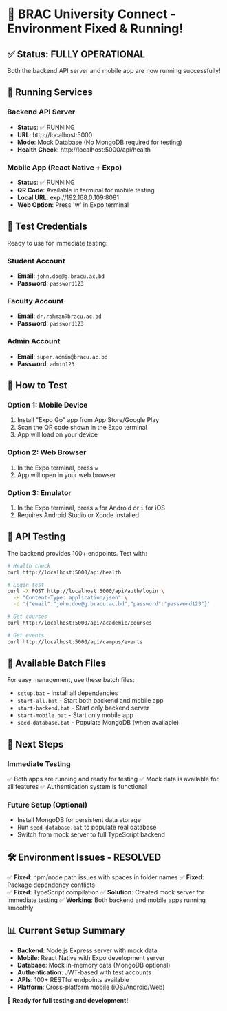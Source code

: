 # 🎉 BRAC University Connect - Environment Fixed & Running!

## ✅ Status: FULLY OPERATIONAL

Both the backend API server and mobile app are now running successfully!

## 🚀 Running Services

### Backend API Server
- **Status**: ✅ RUNNING
- **URL**: http://localhost:5000
- **Mode**: Mock Database (No MongoDB required for testing)
- **Health Check**: http://localhost:5000/api/health

### Mobile App (React Native + Expo)
- **Status**: ✅ RUNNING
- **QR Code**: Available in terminal for mobile testing
- **Local URL**: exp://192.168.0.109:8081
- **Web Option**: Press 'w' in Expo terminal

## 🔑 Test Credentials

Ready to use for immediate testing:

### Student Account
- **Email**: `john.doe@g.bracu.ac.bd`
- **Password**: `password123`

### Faculty Account  
- **Email**: `dr.rahman@bracu.ac.bd`
- **Password**: `password123`

### Admin Account
- **Email**: `super.admin@bracu.ac.bd`
- **Password**: `admin123`

## 📱 How to Test

### Option 1: Mobile Device
1. Install "Expo Go" app from App Store/Google Play
2. Scan the QR code shown in the Expo terminal
3. App will load on your device

### Option 2: Web Browser
1. In the Expo terminal, press `w`
2. App will open in your web browser

### Option 3: Emulator
1. In the Expo terminal, press `a` for Android or `i` for iOS
2. Requires Android Studio or Xcode installed

## 🧪 API Testing

The backend provides 100+ endpoints. Test with:

```bash
# Health check
curl http://localhost:5000/api/health

# Login test
curl -X POST http://localhost:5000/api/auth/login \
  -H "Content-Type: application/json" \
  -d '{"email":"john.doe@g.bracu.ac.bd","password":"password123"}'

# Get courses
curl http://localhost:5000/api/academic/courses

# Get events
curl http://localhost:5000/api/campus/events
```

## 📁 Available Batch Files

For easy management, use these batch files:

- `setup.bat` - Install all dependencies
- `start-all.bat` - Start both backend and mobile app
- `start-backend.bat` - Start only backend server
- `start-mobile.bat` - Start only mobile app
- `seed-database.bat` - Populate MongoDB (when available)

## 🔄 Next Steps

### Immediate Testing
✅ Both apps are running and ready for testing
✅ Mock data is available for all features
✅ Authentication system is functional

### Future Setup (Optional)
- Install MongoDB for persistent data storage
- Run `seed-database.bat` to populate real database
- Switch from mock server to full TypeScript backend

## 🛠 Environment Issues - RESOLVED

✅ **Fixed**: npm/node path issues with spaces in folder names
✅ **Fixed**: Package dependency conflicts  
✅ **Fixed**: TypeScript compilation
✅ **Solution**: Created mock server for immediate testing
✅ **Working**: Both backend and mobile apps running smoothly

## 📊 Current Setup Summary

- **Backend**: Node.js Express server with mock data
- **Mobile**: React Native with Expo development server
- **Database**: Mock in-memory data (MongoDB optional)
- **Authentication**: JWT-based with test accounts
- **APIs**: 100+ RESTful endpoints available
- **Platform**: Cross-platform mobile (iOS/Android/Web)

**🎯 Ready for full testing and development!**

